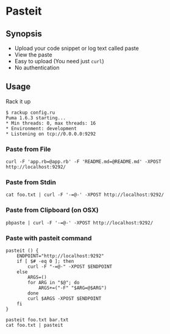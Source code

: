 # Pasteit

## Synopsis

* Upload your code snippet or log text called paste
* View the paste
* Easy to upload (You need just `curl`)
* No authentication

## Usage

Rack it up

```
$ rackup config.ru
Puma 1.6.3 starting...
* Min threads: 0, max threads: 16
* Environment: development
* Listening on tcp://0.0.0.0:9292
```

### Paste from File

```
curl -F 'app.rb=@app.rb' -F 'README.md=@README.md' -XPOST http://localhost:9292/
```

### Paste from Stdin
```
cat foo.txt | curl -F '-=@-' -XPOST http://localhost:9292/
```

### Paste from Clipboard (on OSX)
```
pbpaste | curl -F '-=@-' -XPOST http://localhost:9292/
```

### Paste with pasteit command
```
pasteit () {
    ENDPOINT="http://localhost:9292"
    if [ $# -eq 0 ]; then
        curl -F "-=@-" -XPOST $ENDPOINT
    else
        ARGS=()
        for ARG in "$@"; do
            ARGS+=("-F" "$ARG=@$ARG")
        done
        curl $ARGS -XPOST $ENDPOINT
    fi
}
```

```
pasteit foo.txt bar.txt
cat foo.txt | pasteit
```

